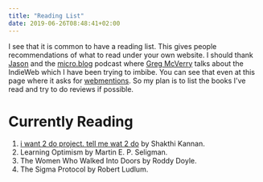 ```yaml
---
title: "Reading List"
date: 2019-06-26T08:48:41+02:00
---
```


I see that it is common to have a reading list.
This gives people recommendations of what to read under your own website.
I should thank [Jason](https://mjbraganza.com/books-ive-read/) and the [micro.blog](https://monday.micro.blog/2019/06/24/episode-greg-mcverry.html) podcast where [Greg McVerry](https://micro.blog/jgmac1106) talks about the IndieWeb which I have been trying to imbibe.
You can see that even at this page where it asks for [webmentions](https://indieweb.org/Webmention).
So my plan is to list the books I've read and try to do reviews if possible.

# Currently Reading
1. [i want 2 do project. tell me wat 2 do](http://www.shakthimaan.com/what-to-do.html) by Shakthi Kannan.
2. Learning Optimism by Martin E. P. Seligman.
3. The Women Who Walked Into Doors by Roddy Doyle.
4. The Sigma Protocol by Robert Ludlum.
